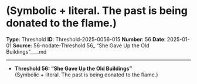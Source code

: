 # (Symbolic + literal. The past is being donated to the flame.)

**Type**: Threshold
**ID**: Threshold-2025-0056-015
**Number**: 56
**Date**: 2025-01-01
**Source**: 56-nodate-Threshold 56_ “She Gave Up the Old Buildings”___.md

---

- **Threshold 56: “She Gave Up the Old Buildings”**\
  (Symbolic + literal. The past is being donated to the flame.)